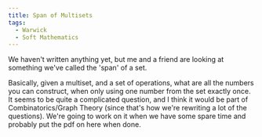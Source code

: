 ```yaml
---
title: Span of Multisets	
tags:
  - Warwick
  - Soft Mathematics
---
```



We haven't written anything yet, but me and a friend are looking at something we've called the 'span' of a set.

Basically, given a multiset, and a set of operations, what are all the numbers you can construct, when only using one number from the set exactly once. It seems to be quite a complicated question, and I think it would be part of Combinatorics/Graph Theory (since that's how we're rewriting a lot of the questions). We're going to work on it when we have some spare time and probably put the pdf on here when done.
